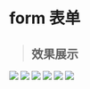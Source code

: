 # form 表单

> ## 效果展示

![](../../../_media/h5/widget/form/1.jpg?height=360)
![](../../../_media/h5/widget/form/2.jpg?height=360)
![](../../../_media/h5/widget/form/3.jpg?height=360)
![](../../../_media/h5/widget/form/4.jpg?height=360)
![](../../../_media/h5/widget/form/5.jpg?height=360)
![](../../../_media/h5/widget/form/6.jpg?height=360)
